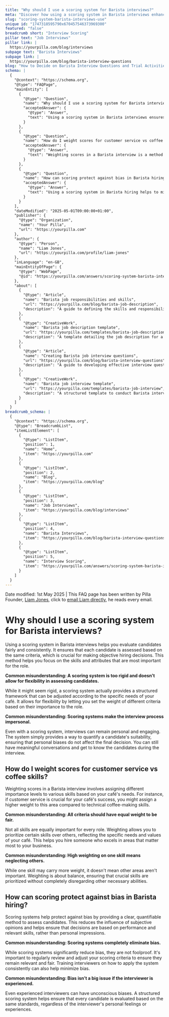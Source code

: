 ```yaml
---
title: "Why should I use a scoring system for Barista interviews?"
meta: "Discover how using a scoring system in Barista interviews enhances fairness and consistency, and learn to adjust weights for different skills as per your café's needs."
slug: "scoring-system-barista-interviews-use"
unique id: "1747318595790x670457546373969300"
featured: "false"
breadcrumb short: "Interview Scoring"
pillar text: "Job Interviews"
pillar link: |
  https://yourpilla.com/blog/interviews
subpage text: "Barista Interviews"
subpage link: |
  https://yourpilla.com/blog/barista-interview-questions
blog: "How to Decide on Barista Interview Questions and Trial Activities"
schema: |
  {
    "@context": "https://schema.org",
    "@type": "FAQPage",
    "mainEntity": [
      {
        "@type": "Question",
        "name": "Why should I use a scoring system for Barista interviews?",
        "acceptedAnswer": {
          "@type": "Answer",
          "text": "Using a scoring system in Barista interviews ensures fair and consistent evaluation of candidates. It allows every candidate to be assessed based on the same criteria, which is essential for making objective hiring decisions. This method enables you to focus on evaluating the skills and attributes that are crucial for the role, providing the flexibility to adjust the weighting of criteria according to the specific needs of your café."
        }
      },
      {
        "@type": "Question",
        "name": "How do I weight scores for customer service vs coffee skills?",
        "acceptedAnswer": {
          "@type": "Answer",
          "text": "Weighting scores in a Barista interview is a method to assign different levels of importance to various skills, reflecting the specific needs of your café. For instance, if customer service is more important for your café's success, you could assign a higher weight to it compared to technical coffee-making skills. This approach ensures that the candidate’s abilities align with your café’s priorities."
        }
      },
      {
        "@type": "Question",
        "name": "How can scoring protect against bias in Barista hiring?",
        "acceptedAnswer": {
          "@type": "Answer",
          "text": "Using a scoring system in Barista hiring helps to mitigate bias by quantifying candidate evaluations. This reduces the influence of subjective opinions, ensuring hiring decisions are based on objective data and relevant skills. While scoring systems greatly diminish bias, they are not foolproof. Regularly reviewing and fine-tuning the scoring criteria is essential, as is training interviewers to apply the system consistently."
        }
      }
    ],
    "dateModified": "2025-05-01T09:00:00+01:00",
    "publisher": {
      "@type": "Organization",
      "name": "Your Pilla",
      "url": "https://yourpilla.com"
    },
    "author": {
      "@type": "Person",
      "name": "Liam Jones",
      "url": "https://yourpilla.com/profile/liam-jones"
    },
    "inLanguage": "en-GB",
    "mainEntityOfPage": {
      "@type": "WebPage",
      "@id": "https://yourpilla.com/answers/scoring-system-barista-interviews-use"
    },
    "about": [
      {
        "@type": "Article",
        "name": "Barista job responsibilities and skills",
        "url": "https://yourpilla.com/blog/barista-job-description",
        "description": "A guide to defining the skills and responsibilities needed for a Barista role."
      },
      {
        "@type": "CreativeWork",
        "name": "Barista job description template",
        "url": "https://yourpilla.com/templates/barista-job-description",
        "description": "A template detailing the job description for a Barista, outlining necessary skills and experiences."
      },
      {
        "@type": "Article",
        "name": "Creating Barista job interview questions",
        "url": "https://yourpilla.com/blog/barista-interview-questions",
        "description": "A guide to developing effective interview questions for Barista candidates."
      },
      {
        "@type": "CreativeWork",
        "name": "Barista job interview template",
        "url": "https://yourpilla.com/templates/barista-job-interview",
        "description": "A structured template to conduct Barista interviews, ensuring a consistent approach."
      }
    ]
  }
breadcrumb_schema: |
  {
    "@context": "https://schema.org",
    "@type": "BreadcrumbList",
    "itemListElement": [
      {
        "@type": "ListItem",
        "position": 1,
        "name": "Home",
        "item": "https://yourpilla.com"
      },
      {
        "@type": "ListItem",
        "position": 2,
        "name": "Blog",
        "item": "https://yourpilla.com/blog"
      },
      {
        "@type": "ListItem",
        "position": 3,
        "name": "Job Interviews",
        "item": "https://yourpilla.com/blog/interviews"
      },
      {
        "@type": "ListItem",
        "position": 4,
        "name": "Barista Interviews",
        "item": "https://yourpilla.com/blog/barista-interview-questions"
      },
      {
        "@type": "ListItem",
        "position": 5,
        "name": "Interview Scoring",
        "item": "https://yourpilla.com/answers/scoring-system-barista-interviews-use"
      }
    ]
  }
---
```


Date modified: 1st May 2025 | This FAQ page has been written by Pilla Founder, [Liam Jones](https://yourpilla.com/profile/liam-jones), click to [email Liam directly](https://mailto:liam@yourpilla.com), he reads every email.

# Why should I use a scoring system for Barista interviews?

Using a scoring system in Barista interviews helps you evaluate candidates fairly and consistently. It ensures that each candidate is assessed based on the same criteria, which is crucial for making objective hiring decisions. This method helps you focus on the skills and attributes that are most important for the role.

**Common misunderstanding: A scoring system is too rigid and doesn’t allow for flexibility in assessing candidates.**

While it might seem rigid, a scoring system actually provides a structured framework that can be adjusted according to the specific needs of your café. It allows for flexibility by letting you set the weight of different criteria based on their importance to the role.

**Common misunderstanding: Scoring systems make the interview process impersonal.**

Even with a scoring system, interviews can remain personal and engaging. The system simply provides a way to quantify a candidate's suitability, ensuring that personal biases do not affect the final decision. You can still have meaningful conversations and get to know the candidates during the interview.

## How do I weight scores for customer service vs coffee skills?

Weighting scores in a Barista interview involves assigning different importance levels to various skills based on your café's needs. For instance, if customer service is crucial for your café's success, you might assign a higher weight to this area compared to technical coffee-making skills.

**Common misunderstanding: All criteria should have equal weight to be fair.**

Not all skills are equally important for every role. Weighting allows you to prioritize certain skills over others, reflecting the specific needs and values of your café. This helps you hire someone who excels in areas that matter most to your business.

**Common misunderstanding: High weighting on one skill means neglecting others.**

While one skill may carry more weight, it doesn't mean other areas aren't important. Weighting is about balance, ensuring that crucial skills are prioritized without completely disregarding other necessary abilities.

## How can scoring protect against bias in Barista hiring?

Scoring systems help protect against bias by providing a clear, quantifiable method to assess candidates. This reduces the influence of subjective opinions and helps ensure that decisions are based on performance and relevant skills, rather than personal impressions.

**Common misunderstanding: Scoring systems completely eliminate bias.**

While scoring systems significantly reduce bias, they are not foolproof. It's important to regularly review and adjust your scoring criteria to ensure they remain relevant and fair. Training interviewers on how to apply the system consistently can also help minimize bias.

**Common misunderstanding: Bias isn’t a big issue if the interviewer is experienced.**

Even experienced interviewers can have unconscious biases. A structured scoring system helps ensure that every candidate is evaluated based on the same standards, regardless of the interviewer's personal feelings or experiences.